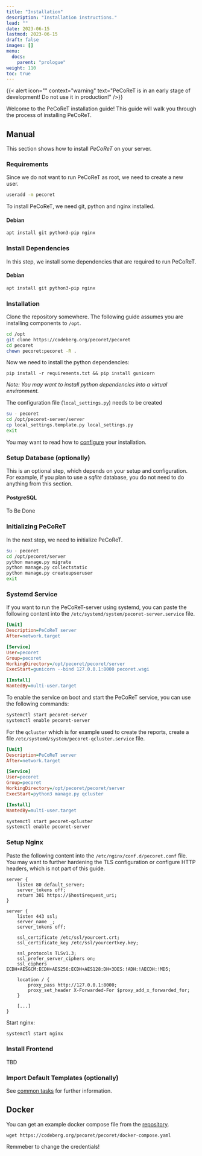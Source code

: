```yaml
---
title: "Installation"
description: "Installation instructions."
lead: ""
date: 2023-06-15
lastmod: 2023-06-15
draft: false
images: []
menu:
  docs:
    parent: "prologue"
weight: 110
toc: true
---
```


{{< alert icon="" context="warning" text="PeCoReT is in an early stage of development! Do not use it in production!" />}}

Welcome to the PeCoReT installation guide! This guide will walk you through the process of installing PeCoReT.

## Manual

This section shows how to install *PeCoReT* on your server.


### Requirements

Since we do not want to run PeCoReT as root, we need to create a new user.
```bash
useradd -m pecoret
```

To install PeCoReT, we need git, python and nginx installed.

#### Debian
```bash
apt install git python3-pip nginx
```


### Install Dependencies
In this step, we install some dependencies that are required to run PeCoReT.

#### Debian
```bash
apt install git python3-pip nginx
```


### Installation

Clone the repository somewhere. The following guide assumes you are installing components to `/opt`.

```bash
cd /opt
git clone https://codeberg.org/pecoret/pecoret
cd pecoret
chown pecoret:pecoret -R .
```

Now we need to install the python dependencies:
```
pip install -r requirements.txt && pip install gunicorn
```

*Note: You may want to install python dependencies into a virtual environment.*

The configuration file (`local_settings.py`) needs to be created

```bash
su - pecoret
cd /opt/pecoret-server/server
cp local_settings.template.py local_settings.py
exit
```

You may want to read how to [configure](/docs/admin-guide/configuration) your installation.


### Setup Database (optionally)
This is an optional step, which depends on your setup and configuration.
For example, if you plan to use a *sqlite* database, you do not need to do anything from this section.

#### PostgreSQL
To Be Done


### Initializing PeCoReT
In the next step, we need to initialize PeCoReT.

```bash
su - pecoret
cd /opt/pecoret/server
python manage.py migrate
python manage.py collectstatic
python manage.py createupseruser
exit
```

### Systemd Service
If you want to run the PeCoReT-server using systemd, you can paste the following
content into the `/etc/systemd/system/pecoret-server.service` file.

```ini
[Unit]
Description=PeCoReT server
After=network.target

[Service]
User=pecoret
Group=pecoret
WorkingDirectory=/opt/pecoret/pecoret/server
ExecStart=gunicorn --bind 127.0.0.1:8000 pecoret.wsgi

[Install]
WantedBy=multi-user.target
```

To enable the service on boot and start the PeCoReT service, you can use the following commands:

```bash
systemctl start pecoret-server
systemctl enable pecoret-server
```

For the `qcluster` which is for example used to create the reports, create a file `/etc/systemd/system/pecoret-qcluster.service` file.

```ini
[Unit]
Description=PeCoReT server
After=network.target

[Service]
User=pecoret
Group=pecoret
WorkingDirectory=/opt/pecoret/pecoret/server
ExecStart=python3 manage.py qcluster

[Install]
WantedBy=multi-user.target
```

```bash
systemctl start pecoret-qcluster
systemctl enable pecoret-server
```


### Setup Nginx

Paste the following content into the `/etc/nginx/conf.d/pecoret.conf` file.
You may want to further hardening the TLS configuration or configure HTTP headers, which is not part of this guide.

```
server {
    listen 80 default_server;
    server_tokens off;
    return 301 https://$host$request_uri;
}

server {
    listen 443 ssl;
    server_name _;
    server_tokens off;

    ssl_certificate /etc/ssl/yourcert.crt;
    ssl_certificate_key /etc/ssl/yourcertkey.key;

    ssl_protocols TLSv1.3;
    ssl_prefer_server_ciphers on;
    ssl_ciphers ECDH+AESGCM:ECDH+AES256:ECDH+AES128:DH+3DES:!ADH:!AECDH:!MD5;

    location / {
        proxy_pass http://127.0.0.1:8000;
        proxy_set_header X-Forwarded-For $proxy_add_x_forwarded_for;
    }

    [...]
}
```

Start nginx:
```bash
systemctl start nginx
```

### Install Frontend
TBD


### Import Default Templates (optionally)
See [common tasks](/docs/admin-guide/common-tasks/#import-vulnerability-templates) for further information.


## Docker

You can get an example docker compose file from the [repository](https://codeberg.org/pecoret/pecoret).

```
wget https://codeberg.org/pecoret/pecoret/docker-compose.yaml
```

Remmeber to change the credentials!
